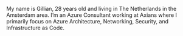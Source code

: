 My name is Gillian, 28 years old and living in The Netherlands in the Amsterdam area.
I’m an Azure Consultant working at Axians where I primarily focus on Azure Architecture, Networking, Security, and Infrastructure as Code.

